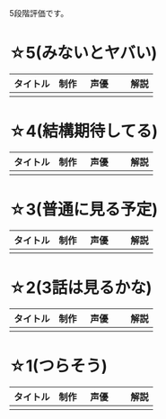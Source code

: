 5段階評価です。

# ☆5(みないとヤバい)

| タイトル | 制作 | 声優　|　解説 |
| --- | --- | --- | --- |
|||||

# ☆4(結構期待してる)

| タイトル | 制作 | 声優　|　解説 |
| --- | --- | --- | --- |
|||||


# ☆3(普通に見る予定)

| タイトル | 制作 | 声優　|　解説 |
| --- | --- | --- | --- |
|||||

# ☆2(3話は見るかな)

| タイトル | 制作 | 声優　|　解説 |
| --- | --- | --- | --- |
|||||

# ☆1(つらそう)

| タイトル | 制作 | 声優　|　解説 |
| --- | --- | --- | --- |
|||||
